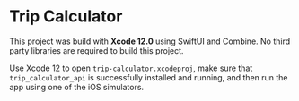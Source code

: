 # Trip Calculator

This project was build with **Xcode 12.0** using SwiftUI and Combine. No third party libraries are required to build this project.

Use Xcode 12 to open `trip-calculator.xcodeproj`, make sure that `trip_calculator_api` is successfully installed and running, and then run the app using one of the iOS simulators.